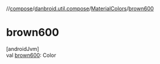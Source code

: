 //[compose](../../../index.md)/[danbroid.util.compose](../index.md)/[MaterialColors](index.md)/[brown600](brown600.md)

# brown600

[androidJvm]\
val [brown600](brown600.md): Color
